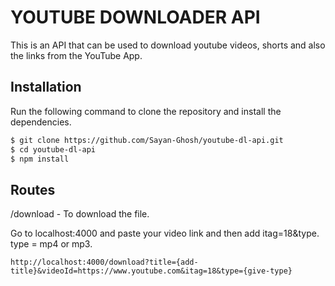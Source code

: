 # YOUTUBE DOWNLOADER API

This is an API that can be used to download youtube videos, shorts and also the links from the YouTube App.

## Installation

Run the following command to clone the repository and install the dependencies.

```sh
$ git clone https://github.com/Sayan-Ghosh/youtube-dl-api.git
$ cd youtube-dl-api
$ npm install
```

## Routes

/download - To download the file.

Go to localhost:4000 and paste your video link and then add itag=18&type.
type = mp4 or mp3.

```
http://localhost:4000/download?title={add-title}&videoId=https://www.youtube.com&itag=18&type={give-type}

```
